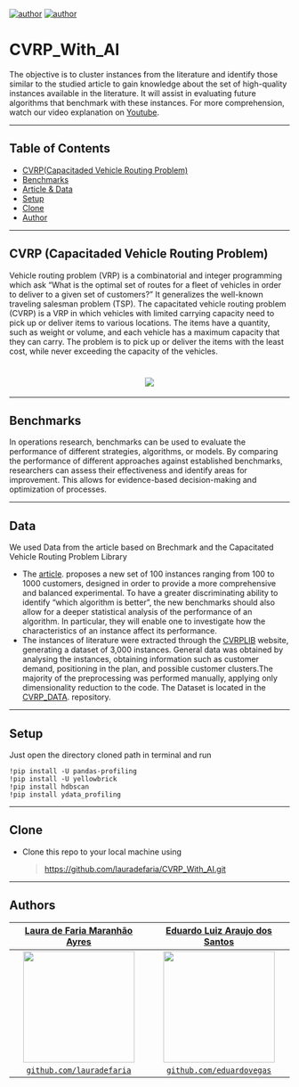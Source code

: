 [![author](https://img.shields.io/badge/author-lauradefaria-purple.svg)](https://github.com/lauradefaria)
[![author](https://img.shields.io/badge/author-eduardovegas-black.svg)](https://github.com/eduardovegas) 

# CVRP_With_AI

The objective is to cluster instances from the literature and identify those similar to the studied article to gain knowledge about the set of high-quality instances available in the literature. It will assist in evaluating future algorithms that benchmark with these instances. For more comprehension, watch our video explanation on <a href="https://youtu.be/f8cNibOlVPU">Youtube</a>.

---

## Table of Contents
- [CVRP(Capacitaded Vehicle Routing Problem)](#cvrp-(capacitaded-vehicle-routing-problem))
- [Benchmarks](#benchmarks)
- [Article & Data](#data)
- [Setup](#setup)
- [Clone](#clone)
- [Author](#author)

---    
## CVRP (Capacitaded Vehicle Routing Problem)

Vehicle routing problem (VRP) is a combinatorial and integer programming which ask “What is the optimal set of routes for a fleet of vehicles in order to deliver to a given set of customers?” It generalizes the well-known traveling salesman problem (TSP). The capacitated vehicle routing problem (CVRP) is a VRP in which vehicles with limited carrying capacity need to pick up or deliver items to various locations. The items have a quantity, such as weight or volume, and each vehicle has a maximum capacity that they can carry. The problem is to pick up or deliver the items with the least cost, while never exceeding the capacity of the vehicles.

<h1 align="center">
  <img src="https://github.com/imgs/cvrp">
</h1>

---    
## Benchmarks

In operations research, benchmarks can be used to evaluate the performance of different strategies, algorithms, or models. By comparing the performance of different approaches against established benchmarks, researchers can assess their effectiveness and identify areas for improvement. This allows for evidence-based decision-making and optimization of processes.

---    
## Data

We used Data from the article based on Brechmark and the Capacitated Vehicle Routing Problem Library
  - The <a href="https://repub.eur.nl/pub/116701#:~:text=New%20benchmark%20instances%20for%20the%20capacitated%20vehicle%20routing,lack%20of%20a%20good%20set%20of%20benchmark%20instances">article</a>. proposes a new set of 100 instances ranging from 100 to 1000 customers, designed in order to provide a more comprehensive and balanced experimental. To have a greater discriminating ability to identify “which algorithm is better”, the new benchmarks should also allow for a deeper statistical analysis of the performance of an algorithm. In particular, they will enable one to investigate how the characteristics of an instance affect its performance.
  - The instances of literature were extracted through the <a href="http://vrp.atd-lab.inf.puc-rio.br/index.php/en/">CVRPLIB</a> website, generating a dataset of 3,000 instances. General data was obtained by analysing the instances, obtaining information such as customer demand, positioning in the plan, and possible customer clusters.The majority of the preprocessing was performed manually, applying only dimensionality reduction to the code.  The Dataset is located in the <a href="https://github.com/eduardovegas/CVRP_DATA">CVRP_DATA</a>. repository.

---    
## Setup

Just open the directory cloned path in terminal and run
```shell
!pip install -U pandas-profiling
!pip install -U yellowbrick
!pip install hdbscan
!pip install ydata_profiling
```
    
---    
## Clone

- Clone this repo to your local machine using
    > https://github.com/lauradefaria/CVRP_With_AI.git

---
## Authors

|<a href="https://www.linkedin.com/in/lauradefaria/" target="_blank">**Laura de Faria Maranhão Ayres**</a> | <a href="https://linkedin.com/in/eduardovegas" target="_blank">**Eduardo Luiz Araujo dos Santos**</a>      |
|:-----------------------------------------------------------------------------------------:|:---------------------------------------------------------------------------------------:|
|                   <img src="imgs/laura.png" width="200px"> </img>                            |               <img src="imgs/eduardo.png" width="200px"> </img>                          
|               <a href="http://github.com/lauradefaria" target="_blank">`github.com/lauradefaria`</a>      |  <a href="https://github.com/eduardovegas" target="_blank">`github.com/eduardovegas`</a>  |
